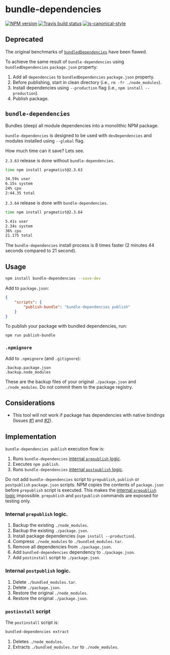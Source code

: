 # bundle-dependencies

[![NPM version](http://img.shields.io/npm/v/bundle-dependencies.svg?style=flat-square)](https://www.npmjs.org/package/bundle-dependencies)
[![Travis build status](http://img.shields.io/travis/gajus/bundle-dependencies/master.svg?style=flat-square)](https://travis-ci.org/gajus/bundle-dependencies)
[![js-canonical-style](https://img.shields.io/badge/code%20style-canonical-blue.svg?style=flat-square)](https://github.com/gajus/canonical)

## Deprecated

The original benchmarks of [`bundledDependencies`](https://docs.npmjs.com/files/package.json#bundleddependencies) have been flawed.

To achieve the same result of `bundle-dependencies` using `bundledDependencies` `package.json` property:

1. Add all `dependencies` to `bundledDependencies` `package.json` property.
1. Before publishing, start in clean directory (i.e., `rm -fr ./node_modules`).
1. Install dependencies using `--production` flag (i.e., `npm install --production`).
1. Publish package.

## `bundle-dependencies`

Bundles (deep) all module dependencies into a monolithic NPM package.

`bundle-dependencies` is designed to be used with `devDependencies` and modules installed using `--global` flag.

How much time can it save? Lets see.

`2.3.63` release is done without `bundle-dependencies`.

```sh
time npm install pragmatist@2.3.63

34.59s user
6.15s system
24% cpu
2:44.35 total
```

`2.3.64` release is done with `bundle-dependencies`.

```sh
time npm install pragmatist@2.3.64

5.41s user
2.34s system
36% cpu
21.175 total
```

The `bundle-dependencies` install process is 8 times faster (2 minutes 44 seconds compared to 21 second).

## Usage

```sh
npm install bundle-dependencies --save-dev
```

Add to `package.json`:

```json
{
    "scripts": {
        "publish-bundle": "bundle-dependencies publish"
    }
}
```

To publish your package with bundled dependencies, run:

```sh
npm run publish-bundle
```

### `.npmignore`

Add to `.npmignore` (and `.gitignore`):

```
.backup.package.json
.backup.node_modules
```

These are the backup files of your original `./package.json` and `./node_modules`. Do not commit them to the package registry.

## Considerations

* This tool will not work if package has dependencies with native bindings (Issues [#1](https://github.com/gajus/bundle-dependencies/issues/1) and [#2](https://github.com/gajus/bundle-dependencies/issues/2)).

## Implementation

`bundle-dependencies publish` execution flow is:

1. Runs `bundle-dependencies` [internal `prepublish` logic](#internal-prepublish-logic).
1. Executes `npm publish`.
1. Runs `bundle-dependencies` [internal `postpublish` logic](#internal-postpublish-logic).

Do not add `bundle-dependencies` script to `prepublish`, `publish` or `postpublish` `package.json` scripts. NPM copies the contents of `package.json` before `prepublish` script is executed. This makes the [internal `prepublish` logic](#internal-prepublish-logic) impossible. `prepublish` and `postpublish` commands are exposed for testing only.

### Internal `prepublish` logic.

1. Backup the existing `./node_modules`.
1. Backup the existing `./package.json`.
1. Install package dependencies (`npm install --production`).
1. Compress `./node_modules` to `./bundled_modules.tar`.
1. Remove all dependencies from `./package.json`.
1. Add `bundled-dependencies` dependency to `./package.json`.
1. Add `postinstall` script to `./package.json`.

### Internal `postpublish` logic.

1. Delete `./bundled_modules.tar`.
1. Delete `./package.json`.
1. Restore the original `./node_modules`.
1. Restore the original `./package.json`.

### `postinstall` script

The `postinstall` script is:

```sh
bundled-dependencies extract
```

1. Deletes `./node_modules`.
1. Extracts `./bundled_modules.tar` to `./node_modules`.
